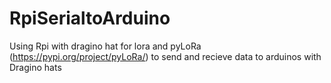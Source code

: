 # RpiSerialtoArduino
 
Using Rpi with dragino hat for lora and pyLoRa (https://pypi.org/project/pyLoRa/) to send and recieve data to arduinos with Dragino hats
